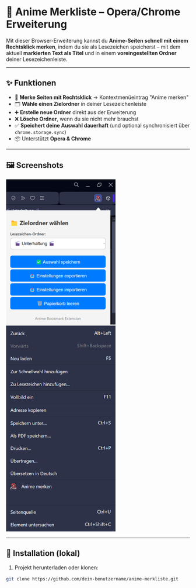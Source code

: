 # 📌 Anime Merkliste – Opera/Chrome Erweiterung

Mit dieser Browser-Erweiterung kannst du **Anime-Seiten schnell mit einem Rechtsklick merken**, indem du sie als Lesezeichen speicherst – mit dem aktuell **markierten Text als Titel** und in einem **voreingestellten Ordner** deiner Lesezeichenleiste.

---

## ✨ Funktionen

- 🧠 **Merke Seiten mit Rechtsklick** → Kontextmenüeintrag "Anime merken"
- 🗂️ **Wähle einen Zielordner** in deiner Lesezeichenleiste
- ➕ **Erstelle neue Ordner** direkt aus der Erweiterung
- ❌ **Lösche Ordner**, wenn du sie nicht mehr brauchst
- ✅ **Speichert deine Auswahl dauerhaft** (und optional synchronisiert über `chrome.storage.sync`)
- 📦 Unterstützt **Opera & Chrome**

---

## 🖼️ Screenshots

<img src="screenshots/popup.png" width="300">
<img src="screenshots/contextmenu.png" width="300">

---

## 🧪 Installation (lokal)

1. Projekt herunterladen oder klonen:

```bash
git clone https://github.com/dein-benutzername/anime-merkliste.git
